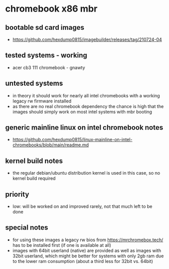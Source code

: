 # chromebook x86 mbr

## bootable sd card images

- https://github.com/hexdump0815/imagebuilder/releases/tag/210724-04

## tested systems - working

- acer cb3 111 chromebook - gnawty

## untested systems

- in theory it should work for nearly all intel chromebooks with a working legacy rw firmware installed
- as there are no real chromebook dependency the chance is high that the images should simply work on most intel systems with mbr booting

## generic mainline linux on intel chromebook notes

- https://github.com/hexdump0815/linux-mainline-on-intel-chromebooks/blob/main/readme.md

## kernel build notes

- the regular debian/ubuntu distribution kernel is used in this case, so no kernel build required

## priority

- low: will be worked on and improved rarely, not that much left to be done

## special notes

- for using these images a legacy rw bios from https://mrchromebox.tech/ has to be installed first (if one is available at all)
- images with 64bit userland (native) are provided as well as images with 32bit userland, which might be better
for systems with only 2gb ram due to the lower ram consumption (about a third less for 32bit vs. 64bit)

